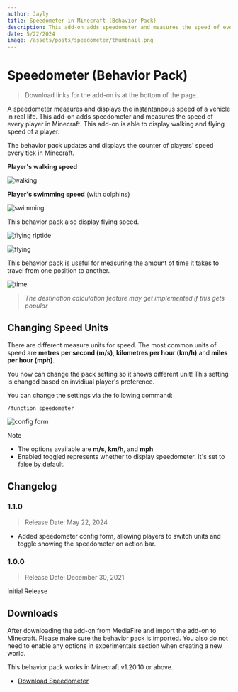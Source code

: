 ```yaml
---
author: Jayly
title: Speedometer in Minecraft (Behavior Pack)
description: This add-on adds speedometer and measures the speed of every player in Minecraft.
date: 5/22/2024
image: /assets/posts/speedometer/thumbnail.png
---
```


# Speedometer (Behavior Pack)

> Download links for the add-on is at the bottom of the page.

A speedometer measures and displays the instantaneous speed of a vehicle in real life. This add-on adds speedometer and measures the speed of every player in Minecraft. This add-on is able to display walking and flying speed of a player.

The behavior pack updates and displays the counter of players' speed every tick in Minecraft.

**Player's walking speed**

![walking](/assets/posts/speedometer/walking.png)

**Player's swimming speed** (with dolphins)

![swimming](/assets/posts/speedometer/swimming.png)

This behavior pack also display flying speed.

![flying riptide](/assets/posts/speedometer/flying-riptide.png)

![flying](/assets/posts/speedometer/flying.png)

This behavior pack is useful for measuring the amount of time it takes to travel from one position to another.

![time](/assets/posts/speedometer/time-takes-to-travel.png)

> _The destination calculation feature may get implemented if this gets popular_

## Changing Speed Units

There are different measure units for speed. The most common units of speed are **metres per second (m/s)**, **kilometres per hour (km/h)** and **miles per hour (mph)**.

You now can change the pack setting so it shows different unit! This setting is changed based on invidiual player's preference.

You can change the settings via the following command:

```
/function speedometer
```

![config form](/assets/posts/speedometer/config-form.png)

> [!NOTE]
>
> - The options available are **m/s**, **km/h**, and **mph**
> - Enabled toggled represents whether to display speedometer. It's set to false by default.

## Changelog

### 1.1.0

> Release Date: May 22, 2024

- Added speedometer config form, allowing players to switch units and toggle showing the speedometer on action bar.

### 1.0.0

> Release Date: December 30, 2021

Initial Release

## Downloads

After downloading the add-on from MediaFire and import the add-on to Minecraft. Please make sure the behavior pack is imported. You also do not need to enable any options in experimentals section when creating a new world.

This behavior pack works in Minecraft v1.20.10 or above.

- [Download Speedometer](https://github.com/jayly-bot/addons/releases/download/speedometer_v1.1.0/speedometer.mcpack)
